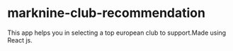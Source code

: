 # marknine-club-recommendation

This app helps you in selecting a top european club to support.Made using React js.

